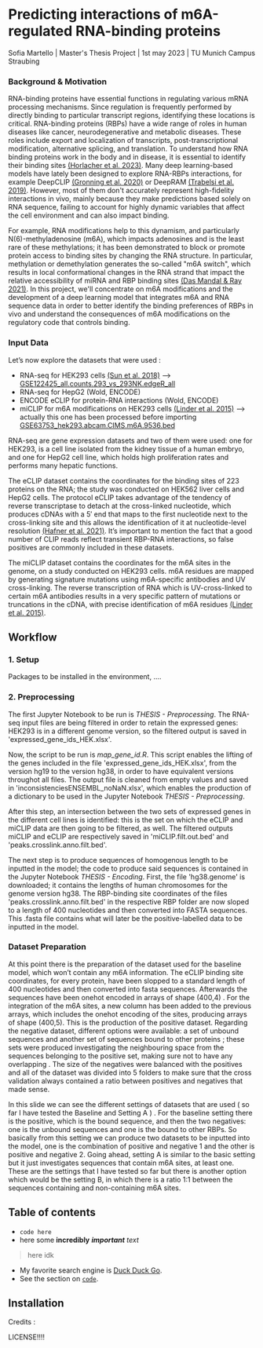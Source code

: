 
# Predicting interactions of m6A-regulated RNA-binding proteins 

Sofia Martello   |   Master's Thesis Project   |   1st may 2023   |   TU Munich Campus Straubing 

### Background & Motivation

RNA-binding proteins have essential functions in regulating various mRNA processing mechanisms. Since regulation is frequently performed by directly binding to particular transcript regions, identifying these locations is critical. 
RNA-binding proteins (RBPs) have a wide range of roles in human diseases like cancer, neurodegenerative and metabolic diseases. These roles include export and localization of transcripts, post-transcriptional modification, alternative splicing, and translation. To understand how RNA binding proteins work in the body and in disease, it is essential to identify their binding sites [(Horlacher et al. 2023)](https://doi.org/10.1101/2023.02.14.528560). 
Many deep learning-based models have lately been designed to explore RNA-RBPs interactions, for example DeepCLIP [(Gronning et al. 2020)](https://academic.oup.com/nar/article/48/13/7099/5859960) or DeepRAM [(Trabelsi et al. 2019)](https://academic.oup.com/bioinformatics/article/35/14/i269/5529112). However, most of them don't accurately represent high-fidelity interactions in vivo, mainly because they make predictions based solely on RNA sequence, failing to account for highly dynamic variables that affect the cell environment and can also impact binding. 


For example, RNA modifications help to this dynamism, and particularly N(6)-methyladenosine (m6A), which impacts adenosines and is the least rare of these methylations; it has been demonstrated to block or promote protein access to binding sites by changing the RNA structure. In particular, methylation or demethylation generates the so-called "m6A switch", which results in local conformational changes in the RNA strand that impact the relative accessibility of miRNA and RBP binding sites [(Das Mandal & Ray 2021)](https://doi.org/10.1016/j.ygeno.2020.12.027). 
In this project, we'll concentrate on m6A modifications and the development of a deep learning model that integrates m6A and RNA sequence data in order to better identify the binding preferences of RBPs in vivo and understand the consequences of m6A modifications on the regulatory code that controls binding. 



### Input Data 

Let’s now explore the datasets that were used :

- RNA-seq for HEK293 cells [(Sun et al. 2018)](https://pubmed.ncbi.nlm.nih.gov/30526041/) --> [GSE122425_all.counts.293_vs_293NK.edgeR_all](https://www.ncbi.nlm.nih.gov/geo/query/acc.cgi?acc=GSE122425)
- RNA-seq for HepG2 (Wold, ENCODE) 
- ENCODE eCLIP for protein-RNA interactions (Wold, ENCODE)
- miCLIP for m6A modifications on HEK293 cells [(Linder et al. 2015)](https://pubmed.ncbi.nlm.nih.gov/26121403/) --> actually this one has been processed before importing [GSE63753_hek293.abcam.CIMS.m6A.9536.bed](https://www.ncbi.nlm.nih.gov/geo/query/acc.cgi?acc=GSE63753)


RNA-seq are gene expression datasets and two of them were used: one for HEK293, is a cell line isolated from the kidney tissue of a human embryo, and one for HepG2 cell line, which holds high proliferation rates and performs many hepatic functions. 

The eCLIP dataset contains the coordinates for the binding sites of 223 proteins on the RNA; the study was conducted on HEK562 liver cells and HepG2 cells. The protocol eCLIP takes advantage of the tendency of reverse transcriptase to detach at the cross-linked nucleotide, which produces cDNAs with a 5′ end that maps to the first nucleotide next to the cross-linking site and this allows the identification of it at nucleotide-level resolution [(Hafner et al. 2021)](https://www.nature.com/articles/s43586-021-00018-1). It’s important to mention the fact that a good number of CLIP reads reflect transient RBP-RNA interactions, so false positives are commonly included in these datasets.  

The miCLIP dataset contains the coordinates for the m6A sites in the genome, on a study conducted on HEK293 cells. m6A residues are mapped by generating signature mutations using m6A-specific antibodies and UV cross-linking. The reverse transcription of RNA which is UV-cross-linked to certain m6A antibodies results in a very specific pattern of mutations or truncations in the cDNA, with precise identification of m6A residues [(Linder et al. 2015)](https://pubmed.ncbi.nlm.nih.gov/26121403/). 

## Workflow 

### 1. Setup 

Packages to be installed in the environment, ....  


### 2. Preprocessing 

The first Jupyter Notebook to be run is *THESIS - Preprocessing*. 
The RNA-seq input files are being filtered in order to retain the expressed genes: HEK293 is in a different genome version, so the filtered output is saved in 'expressed_gene_ids_HEK.xlsx'. 

Now, the script to be run is *map_gene_id.R*. This script enables the lifting of the genes included in the file 'expressed_gene_ids_HEK.xlsx', from the version hg19 to the version hg38, in order to have equivalent versions throughot all files. The output file is cleaned from empty values and saved in 'inconsistenciesENSEMBL_noNaN.xlsx', which enables the production of a dictionary to be used in the Jupyter Notebook *THESIS - Preprocessing*. 

After this step, an intersection between the two sets of expressed genes in the different cell lines is identified: this is the set on which the eCLIP and miCLIP data are then going to be filtered, as well. The filtered outputs miCLIP and eCLIP are respectively saved in 'miCLIP.filt.out.bed' and 'peaks.crosslink.anno.filt.bed'. 

The next step is to produce sequences of homogenous length to be inputted in the model; the code to produce said sequences is contained in the Jupyter Notebook *THESIS - Encoding*. 
First, the file 'hg38.genome' is downloaded; it contains the lengths of human chromosomes for the genome version hg38. The RBP-binding site coordinates of the files 'peaks.crosslink.anno.filt.bed' in the respective RBP folder are now sloped to a length of 400 nucleotides and then converted into FASTA sequences. This .fasta file contains what will later be the positive-labelled data to be inputted in the model.   








### Dataset Preparation 

At this point there is the preparation of the dataset used for the baseline model, which won’t contain any m6A information. The eCLIP binding site coordinates, for every protein,  have been slopped to a standard length of 400 nucleotides and then converted into fasta sequences. Afterwards the sequences have been onehot encoded in arrays of shape (400,4) . For the integration of  the m6A sites, a new column has been added to the previous arrays, which includes the onehot encoding of the sites, producing arrays of shape (400,5). 
This is the production of the positive dataset. Regarding the negative dataset, different options were available: a set of unbound sequences and another set of sequences bound to other proteins ; these sets were produced investigating the neighbouring space from the sequences belonging to the positive set, making sure not to have any overlapping . The size of the negatives were balanced with the positives and all of the dataset was divided into 5 folders to make sure that the cross validation always contained a ratio between positives and negatives that made sense. 



In this slide we can see the different settings of datasets that are used ( so far I have tested the Baseline and Setting A ) .  For the baseline setting there is the positive, which is the bound sequence, and then the two negatives: one is the unbound sequences and one is the bound to other RBPs. So basically from this setting we can produce two datasets to be inputted into the model, one is the combination of positive and negative 1 and the other is positive and negative 2. Going ahead, setting A is similar to the basic setting but it just investigates sequences that contain m6A sites, at least one. These are the settings that I have tested so far but there is another option which would be the setting B, in which there is a ratio 1:1 between the sequences containing and non-containing m6A sites. 




## Table of contents
- `code here` 
- here some **incredibly** ***important*** *text*
>here idk
- My favorite search engine is [Duck Duck Go](https://duckduckgo.com).
- See the section on [`code`](#code).
## Installation 


Credits : 

LICENSE!!!!
